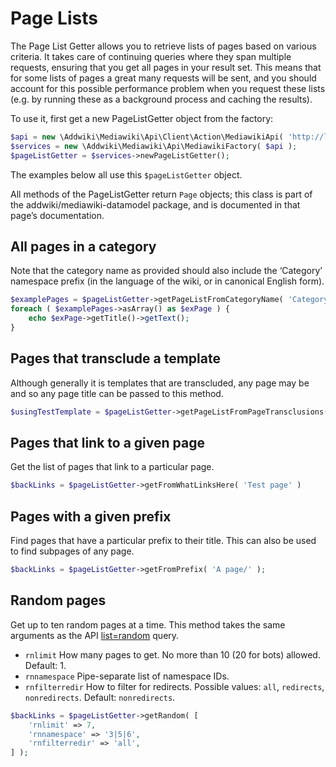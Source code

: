 # Page Lists

The Page List Getter allows you to retrieve lists of pages based on various criteria.
It takes care of continuing queries where they span multiple requests, ensuring that you get all pages in your result set.
This means that for some lists of pages a great many requests will be sent, and you should account for this possible performance problem when you request these lists (e.g. by running these as a background process and caching the results).

To use it, first get a new PageListGetter object from the factory:

```php
$api = new \Addwiki\Mediawiki\Api\Client\Action\MediawikiApi( 'http://localhost/w/api.php' );
$services = new \Addwiki\Mediawiki\Api\MediawikiFactory( $api );
$pageListGetter = $services->newPageListGetter();
```

The examples below all use this `$pageListGetter` object.

All methods of the PageListGetter return `Page` objects; this class is part of the addwiki/mediawiki-datamodel package, and is documented in that page’s documentation.

## All pages in a category

Note that the category name as provided should also include the ‘Category’ namespace prefix (in the language of the wiki, or in canonical English form).

```php
$examplePages = $pageListGetter->getPageListFromCategoryName( 'Category:Example pages' );
foreach ( $examplePages->asArray() as $exPage ) {
    echo $exPage->getTitle()->getText();
}
```

## Pages that transclude a template

Although generally it is templates that are transcluded, any page may be and so any page title can be passed to this method.

```php
$usingTestTemplate = $pageListGetter->getPageListFromPageTransclusions( 'Template:Test' );
```
## Pages that link to a given page

Get the list of pages that link to a particular page.

```php
$backLinks = $pageListGetter->getFromWhatLinksHere( 'Test page' )
```

## Pages with a given prefix

Find pages that have a particular prefix to their title. This can also be used to find subpages of any page.

```php
$backLinks = $pageListGetter->getFromPrefix( 'A page/' );
```

## Random pages

Get up to ten random pages at a time. This method takes the same arguments as the API [list=random](https://www.mediawiki.org/wiki/API:Random) query.

- `rnlimit` How many pages to get. No more than 10 (20 for bots) allowed. Default: 1.
- `rnnamespace` Pipe-separate list of namespace IDs.
- `rnfilterredir` How to filter for redirects. Possible values: `all`, `redirects`, `nonredirects`. Default: `nonredirects`.

```php
$backLinks = $pageListGetter->getRandom( [
    'rnlimit' => 7,
    'rnnamespace' => '3|5|6',
    'rnfilterredir' => 'all',
] );
```
